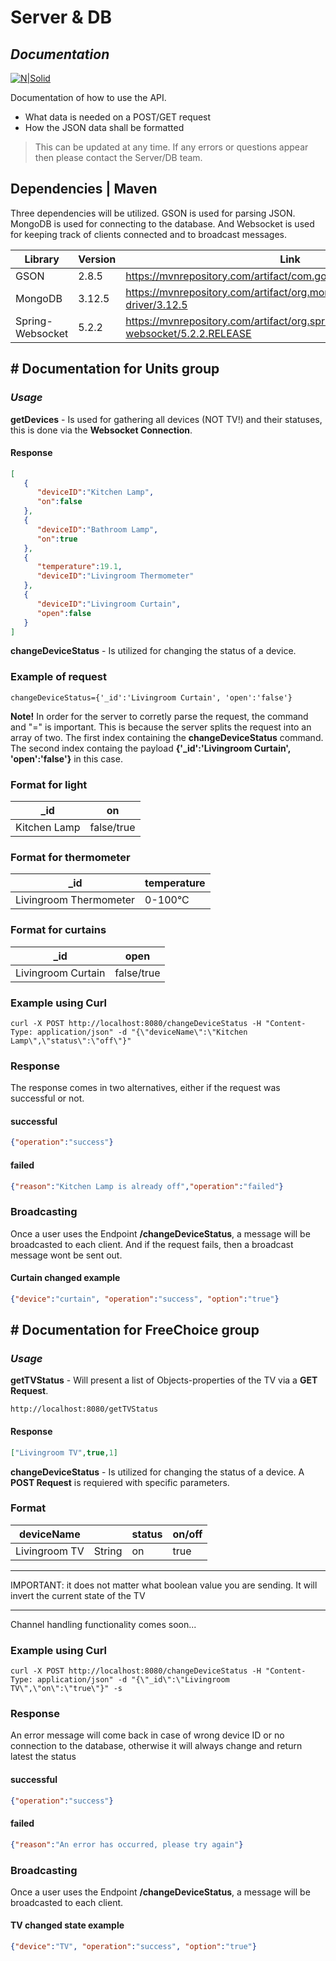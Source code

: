 
# Server & DB
## _Documentation_

[![N|Solid](https://sts.hkr.se/adfs/portal/logo/logo.sv.png?id=EEF44783CA63147AE553003A4940C9CC9EB367CC3B5D0CD3AF6D260338D971B5)](https://nodesource.com/products/nsolid)

Documentation of how to use the API. 

- What data is needed on a POST/GET request
- How the JSON data shall be formatted

> This can be updated at any time. If any errors or questions appear then please contact the Server/DB team.

## Dependencies | Maven

Three dependencies will be utilized. GSON is used for parsing JSON. MongoDB is used for connecting to the database. 
And Websocket is used for keeping track of clients connected and to broadcast messages. 

| Library | Version | Link |
| ------ | ------ | ------ | 
| GSON | 2.8.5 | https://mvnrepository.com/artifact/com.google.code.gson/gson/2.8.5
| MongoDB | 3.12.5 | https://mvnrepository.com/artifact/org.mongodb/mongo-java-driver/3.12.5
| Spring-Websocket | 5.2.2 | https://mvnrepository.com/artifact/org.springframework/spring-websocket/5.2.2.RELEASE

## # Documentation for Units group

### _Usage_

**getDevices** - Is used for gathering all devices (NOT TV!) and their statuses, this is done via the **Websocket Connection**.

#### Response
```json
[
   {
      "deviceID":"Kitchen Lamp",
      "on":false
   },
   {
      "deviceID":"Bathroom Lamp",
      "on":true
   },
   {
      "temperature":19.1,
      "deviceID":"Livingroom Thermometer"
   },
   {
      "deviceID":"Livingroom Curtain",
      "open":false
   }
]
```

**changeDeviceStatus** - Is utilized for changing the status of a device. 
### Example of request
```
changeDeviceStatus={'_id':'Livingroom Curtain', 'open':'false'}
```
**Note!** In order for the server to corretly parse the request, the command and "=" is important. 
This is because the server splits the request into an array of two. 
The first index containing the **changeDeviceStatus** command. 
The second index containg the payload **{'_id':'Livingroom Curtain', 'open':'false'}** in this case.

### Format for light
| _id | on |
| ------ | ------ |
| Kitchen Lamp | false/true
### Format for thermometer
| _id | temperature |
| ------ | ------ |
| Livingroom Thermometer | 0-100°C 
### Format for curtains
| _id | open |
| ------ | ------ |
| Livingroom Curtain | false/true

### Example using Curl
```
curl -X POST http://localhost:8080/changeDeviceStatus -H "Content-Type: application/json" -d "{\"deviceName\":\"Kitchen Lamp\",\"status\":\"off\"}"
```
### Response
The response comes in two alternatives, either if the request was successful or not. 

#### successful
```json
{"operation":"success"}
```

#### failed
```json
{"reason":"Kitchen Lamp is already off","operation":"failed"}
```
### Broadcasting
Once a user uses the Endpoint **/changeDeviceStatus**, a message will be broadcasted to each client. 
And if the request fails, then a broadcast message wont be sent out.
#### Curtain changed example
```json
{"device":"curtain", "operation":"success", "option":"true"}
```
## # Documentation for FreeChoice group

### _Usage_

**getTVStatus** - Will present a list of Objects-properties of the TV via a **GET Request**.
```
http://localhost:8080/getTVStatus
``` 
#### Response
```json
["Livingroom TV",true,1]
```

**changeDeviceStatus** - Is utilized for changing the status of a device. A **POST Request** is requiered with specific parameters.

### Format
| deviceName | <type> | status | on/off
| ------ | ------ | ------ | ------ |
| Livingroom TV | String | on | true

***
IMPORTANT: it does not matter what boolean value you are sending. It will invert the current state of the TV 
***

Channel handling functionality comes soon...
### Example using Curl
```
curl -X POST http://localhost:8080/changeDeviceStatus -H "Content-Type: application/json" -d "{\"_id\":\"Livingroom TV\",\"on\":\"true\"}" -s
```
### Response
An error message will come back in case of wrong device ID or no connection to the database, otherwise it will always change and return latest the status
#### successful
```json
{"operation":"success"}
```

#### failed
```json
{"reason":"An error has occurred, please try again"}
```
### Broadcasting
Once a user uses the Endpoint **/changeDeviceStatus**, a message will be broadcasted to each client.
#### TV changed state example
```json
{"device":"TV", "operation":"success", "option":"true"}
```
